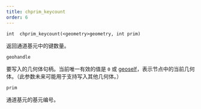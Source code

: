 ```yaml
---
title: chprim_keycount
order: 6
---
```

`int  chprim_keycount(<geometry>geometry, int prim)`

返回通道基元中的键数量。

`geohandle`

要写入的几何体句柄。当前唯一有效的值是 `0` 或 [geoself](/zh-cn/houdini-vex/geometry/geoself "返回当前节点中几何体的句柄。")，表示节点中的当前几何体。（此参数未来可能用于支持写入其他几何体。）

`prim`

通道基元的基元编号。

